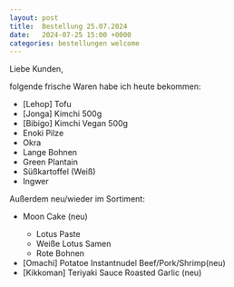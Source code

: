 ```yaml
---
layout: post
title:  Bestellung 25.07.2024
date:   2024-07-25 15:00 +0000
categories: bestellungen welcome
---
```


Liebe Kunden,

folgende frische Waren habe ich heute bekommen:
<ul>
<li>[Lehop] Tofu</li>
<li>[Jonga] Kimchi 500g</li>
<li>[Bibigo] Kimchi Vegan 500g</li>
<li>Enoki Pilze</li>
<li>Okra</li>
<li>Lange Bohnen</li>
<li>Green Plantain</li>
<li>Süßkartoffel (Weiß)</li>
<li>Ingwer</li>
</ul>

Außerdem neu/wieder im Sortiment:
<ul>
<li>Moon Cake (neu)</li>
    <ul>
        <li>Lotus Paste</li>
        <li>Weiße Lotus Samen</li>
        <li>Rote Bohnen</li>
    </ul>
<li>[Omachi] Potatoe Instantnudel Beef/Pork/Shrimp(neu)</li>
<li>[Kikkoman] Teriyaki Sauce Roasted Garlic (neu)</li>
</ul>
